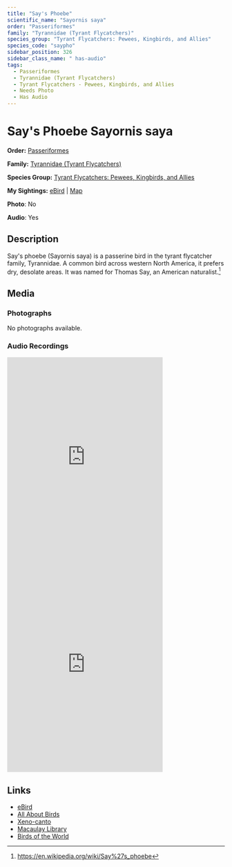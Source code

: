 ```yaml
---
title: "Say's Phoebe"
scientific_name: "Sayornis saya"
order: "Passeriformes"
family: "Tyrannidae (Tyrant Flycatchers)"
species_group: "Tyrant Flycatchers: Pewees, Kingbirds, and Allies"
species_code: "saypho"
sidebar_position: 326
sidebar_class_name: " has-audio"
tags: 
  - Passeriformes
  - Tyrannidae (Tyrant Flycatchers)
  - Tyrant Flycatchers - Pewees, Kingbirds, and Allies
  - Needs Photo
  - Has Audio
---
```


# Say's Phoebe <span className='sci_name'>Sayornis saya</span>

**Order:** [Passeriformes](/tags/passeriformes)

**Family:** [Tyrannidae (Tyrant Flycatchers)](/tags/tyrannidae-tyrant-flycatchers)

**Species Group:** [Tyrant Flycatchers: Pewees, Kingbirds, and Allies](/tags/tyrant-flycatchers-pewees-kingbirds-and-allies)

**My Sightings:** [eBird](https://ebird.org/lifelist?r=world&time=life&spp=saypho) | [Map](/map?species_code=saypho)

**Photo**: No 

**Audio**: Yes

## Description
Say's phoebe (Sayornis saya) is a passerine bird in the tyrant flycatcher family, Tyrannidae. A common bird across western North America, it prefers dry, desolate areas. It was named for Thomas Say, an American naturalist.[^1]

[^1]: https://en.wikipedia.org/wiki/Say%27s_phoebe

## Media
### Photographs
No photographs available.

### Audio Recordings
<iframe src="https://macaulaylibrary.org/asset/626557563/embed" width="360" height="480" frameborder="0" allowfullscreen></iframe>
<iframe src="https://macaulaylibrary.org/asset/626447722/embed" width="360" height="480" frameborder="0" allowfullscreen></iframe>

## Links
* [eBird](https://ebird.org/species/saypho) 
* [All About Birds](https://www.allaboutbirds.org/guide/saypho) 
* [Xeno-canto](https://www.xeno-canto.org/species/sayornis-saya) 
* [Macaulay Library](https://search.macaulaylibrary.org/catalog?taxonCode=saypho&sort=rating_rank_desc)
* [Birds of the World](https://birdsoftheworld.org/bow/species/saypho)
